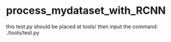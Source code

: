 # process_mydataset_with_RCNN

this test.py should be placed at tools/
then input the command: ./tools/test.py
